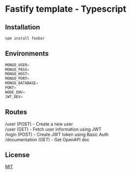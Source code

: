 # Fastify template - Typescript


## Installation

```bash
npm install foobar
```

## Environments

```javascript
MONGO_USER=
MONGO_PASS=
MONGO_HOST=
MONGO_PORT=
MONGO_DATABASE=
PORT=
NODE_ENV=
JWT_DEV=
```

## Routes
/user (POST)          - Create a new user  
/user (GET)           - Fetch user information using JWT  
/login (POST)         - Create JWT token using Basic Auth  
/documentation (GET)  - Get OpenAPI doc  

## License
[MIT](https://choosealicense.com/licenses/mit/)

